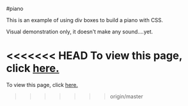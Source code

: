 #piano

This is an example of using div boxes to build a piano with CSS.

Visual demonstration only, it doesn't make any sound....yet.

<<<<<<< HEAD
To view this page, click <a href=https://claudebaxter.github.io/free-code-camp-progress/piano/index.html title="Piano"> here.</a>
=======
To view this page, click <a href=https://claudebaxter.github.io/free-code-camp-progress/piano/index.html title="Piano"> here.</a>
>>>>>>> origin/master
